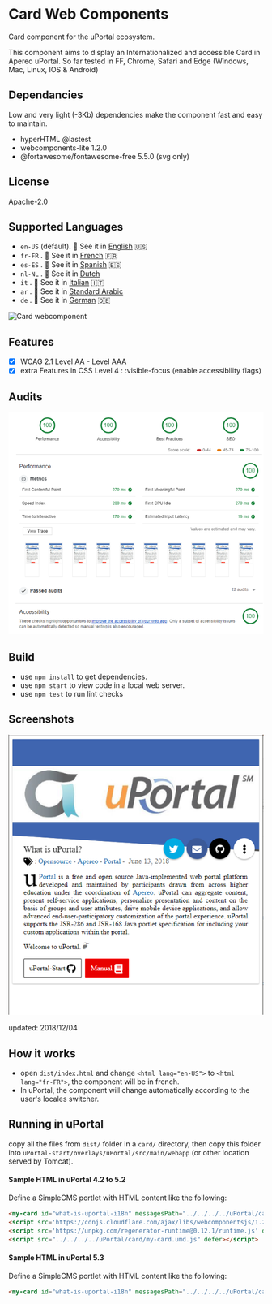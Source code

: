 # Card Web Components

Card component for the uPortal ecosystem.

This component aims to display an Internationalized and accessible Card in Apereo uPortal.
So far tested in FF, Chrome, Safari and Edge (Windows, Mac, Linux, IOS & Android)

## Dependancies

Low and very light (-3Kb) dependencies make the component fast and easy to maintain.

- hyperHTML @lastest
- webcomponents-lite 1.2.0
- @fortawesome/fontawesome-free 5.5.0 (svg only)

## License

Apache-2.0

## Supported Languages

- `en-US` (default). :eyes: See it in [English](https://cousquer.github.io/CardWebComponents/) :us:
- `fr-FR` . :eyes: See it in [French](https://cousquer.github.io/CardWebComponents/index_fr) :fr:
- `es-ES` . :eyes: See it in [Spanish](https://cousquer.github.io/CardWebComponents/index_es) :es:
- `nl-NL` . :eyes: See it in [Dutch](https://cousquer.github.io/CardWebComponents/index_nl)
- `it` . :eyes: See it in [Italian](https://cousquer.github.io/CardWebComponents/index_it) :it:
- `ar` . :eyes: See it in [Standard Arabic](https://cousquer.github.io/CardWebComponents/index_ar)
- `de` . :eyes: See it in [German](https://cousquer.github.io/CardWebComponents/index_de.html) :de:

![Card webcomponent](doc/images/2018-12-08_15-15-58.gif "uPortal card in en-US, fr-FR, es-ES, it, nl-NL")

## Features

- [x] WCAG 2.1 Level AA - Level AAA
- [x] extra Features in CSS Level 4 : :visible-focus (enable accessibility flags)

## Audits

![Card webcomponent Audit](doc/images/metrics_2018-12-09.png "Audit in Chrome devtool: Performance:100/100 - Accessibility: 100/100 - Best Practices:100/100 - SEO: 100/100")

## Build

- use `npm install` to get dependencies.
- use `npm start` to view code in a local web server.
- use `npm test` to run lint checks

## Screenshots

![Card webcomponent](doc/images/cardwebcomponent_2.png "card in en-US")

updated: 2018/12/04

## How it works

- open `dist/index.html` and change `<html lang="en-US">` to `<html lang="fr-FR">`, the component will be in french.
- In uPortal, the component will change automatically according to the user's locales switcher.

## Running in uPortal

copy all the files from `dist/` folder in a `card/` directory, then copy this folder into
`uPortal-start/overlays/uPortal/src/main/webapp` (or other location served by Tomcat).

#### Sample HTML in uPortal 4.2 to 5.2

Define a SimpleCMS portlet with HTML content like the following:

```HTML
<my-card id="what-is-uportal-i18n" messagesPath="../../../../uPortal/card/" cssPath="../../../../uPortal/card/css"></my-card>
<script src='https://cdnjs.cloudflare.com/ajax/libs/webcomponentsjs/1.2.0/webcomponents-lite.js' defer></script>
<script src='https://unpkg.com/regenerator-runtime@0.12.1/runtime.js' defer></script>
<script src="../../../../uPortal/card/my-card.umd.js" defer></script>
```

#### Sample HTML in uPortal 5.3

Define a SimpleCMS portlet with HTML content like the following:

```HTML
<my-card id="what-is-uportal-i18n" messagesPath="../../../../uPortal/card/" cssPath="../../../../uPortal/card/css"></my-card><script src="../../../../uPortal/card/my-card.umd.js" defer></script>
```
